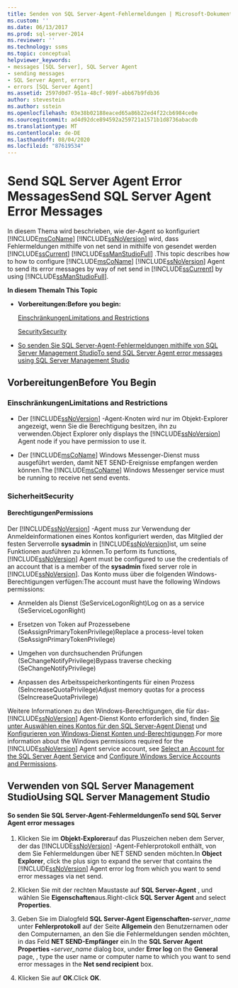 ```yaml
---
title: Senden von SQL Server-Agent-Fehlermeldungen | Microsoft-Dokumentation
ms.custom: ''
ms.date: 06/13/2017
ms.prod: sql-server-2014
ms.reviewer: ''
ms.technology: ssms
ms.topic: conceptual
helpviewer_keywords:
- messages [SQL Server], SQL Server Agent
- sending messages
- SQL Server Agent, errors
- errors [SQL Server Agent]
ms.assetid: 2597d0d7-951a-48cf-989f-abb67b9fdb36
author: stevestein
ms.author: sstein
ms.openlocfilehash: 03e38b02188eaced65a86b22ed4f22cb6984ce0e
ms.sourcegitcommit: ad4d92dce894592a259721a1571b1d8736abacdb
ms.translationtype: MT
ms.contentlocale: de-DE
ms.lasthandoff: 08/04/2020
ms.locfileid: "87619534"
---
```

# <a name="send-sql-server-agent-error-messages"></a><span data-ttu-id="388a3-102">Send SQL Server Agent Error Messages</span><span class="sxs-lookup"><span data-stu-id="388a3-102">Send SQL Server Agent Error Messages</span></span>
  <span data-ttu-id="388a3-103">In diesem Thema wird beschrieben, wie der-Agent so konfiguriert [!INCLUDE[msCoName](../../includes/msconame-md.md)] [!INCLUDE[ssNoVersion](../../includes/ssnoversion-md.md)] wird, dass Fehlermeldungen mithilfe von net send in mithilfe von gesendet werden [!INCLUDE[ssCurrent](../../includes/sscurrent-md.md)] [!INCLUDE[ssManStudioFull](../../includes/ssmanstudiofull-md.md)] .</span><span class="sxs-lookup"><span data-stu-id="388a3-103">This topic describes how to how to configure [!INCLUDE[msCoName](../../includes/msconame-md.md)] [!INCLUDE[ssNoVersion](../../includes/ssnoversion-md.md)] Agent to send its error messages by way of net send in [!INCLUDE[ssCurrent](../../includes/sscurrent-md.md)] by using [!INCLUDE[ssManStudioFull](../../includes/ssmanstudiofull-md.md)].</span></span>  
  
 <span data-ttu-id="388a3-104">**In diesem Thema**</span><span class="sxs-lookup"><span data-stu-id="388a3-104">**In This Topic**</span></span>  
  
-   <span data-ttu-id="388a3-105">**Vorbereitungen:**</span><span class="sxs-lookup"><span data-stu-id="388a3-105">**Before you begin:**</span></span>  
  
     [<span data-ttu-id="388a3-106">Einschränkungen</span><span class="sxs-lookup"><span data-stu-id="388a3-106">Limitations and Restrictions</span></span>](#Restrictions)  
  
     [<span data-ttu-id="388a3-107">Security</span><span class="sxs-lookup"><span data-stu-id="388a3-107">Security</span></span>](#Security)  
  
-   [<span data-ttu-id="388a3-108">So senden Sie SQL Server-Agent-Fehlermeldungen mithilfe von SQL Server Management Studio</span><span class="sxs-lookup"><span data-stu-id="388a3-108">To send SQL Server Agent error messages using SQL Server Management Studio</span></span>](#SSMSProcedure)  
  
##  <a name="before-you-begin"></a><a name="BeforeYouBegin"></a> <span data-ttu-id="388a3-109">Vorbereitungen</span><span class="sxs-lookup"><span data-stu-id="388a3-109">Before You Begin</span></span>  
  
###  <a name="limitations-and-restrictions"></a><a name="Restrictions"></a> <span data-ttu-id="388a3-110">Einschränkungen</span><span class="sxs-lookup"><span data-stu-id="388a3-110">Limitations and Restrictions</span></span>  
  
-   <span data-ttu-id="388a3-111">Der [!INCLUDE[ssNoVersion](../../includes/ssnoversion-md.md)] -Agent-Knoten wird nur im Objekt-Explorer angezeigt, wenn Sie die Berechtigung besitzen, ihn zu verwenden.</span><span class="sxs-lookup"><span data-stu-id="388a3-111">Object Explorer only displays the [!INCLUDE[ssNoVersion](../../includes/ssnoversion-md.md)] Agent node if you have permission to use it.</span></span>  
  
-   <span data-ttu-id="388a3-112">Der [!INCLUDE[msCoName](../../includes/msconame-md.md)] Windows Messenger-Dienst muss ausgeführt werden, damit NET SEND-Ereignisse empfangen werden können.</span><span class="sxs-lookup"><span data-stu-id="388a3-112">The [!INCLUDE[msCoName](../../includes/msconame-md.md)] Windows Messenger service must be running to receive net send events.</span></span>  
  
###  <a name="security"></a><a name="Security"></a> <span data-ttu-id="388a3-113">Sicherheit</span><span class="sxs-lookup"><span data-stu-id="388a3-113">Security</span></span>  
  
####  <a name="permissions"></a><a name="Permissions"></a> <span data-ttu-id="388a3-114">Berechtigungen</span><span class="sxs-lookup"><span data-stu-id="388a3-114">Permissions</span></span>  
 <span data-ttu-id="388a3-115">Der [!INCLUDE[ssNoVersion](../../includes/ssnoversion-md.md)] -Agent muss zur Verwendung der Anmeldeinformationen eines Kontos konfiguriert werden, das Mitglied der festen Serverrolle **sysadmin** in [!INCLUDE[ssNoVersion](../../includes/ssnoversion-md.md)]ist, um seine Funktionen ausführen zu können.</span><span class="sxs-lookup"><span data-stu-id="388a3-115">To perform its functions, [!INCLUDE[ssNoVersion](../../includes/ssnoversion-md.md)] Agent must be configured to use the credentials of an account that is a member of the **sysadmin** fixed server role in [!INCLUDE[ssNoVersion](../../includes/ssnoversion-md.md)].</span></span> <span data-ttu-id="388a3-116">Das Konto muss über die folgenden Windows-Berechtigungen verfügen:</span><span class="sxs-lookup"><span data-stu-id="388a3-116">The account must have the following Windows permissions:</span></span>  
  
-   <span data-ttu-id="388a3-117">Anmelden als Dienst (SeServiceLogonRight)</span><span class="sxs-lookup"><span data-stu-id="388a3-117">Log on as a service (SeServiceLogonRight)</span></span>  
  
-   <span data-ttu-id="388a3-118">Ersetzen von Token auf Prozessebene (SeAssignPrimaryTokenPrivilege)</span><span class="sxs-lookup"><span data-stu-id="388a3-118">Replace a process-level token (SeAssignPrimaryTokenPrivilege)</span></span>  
  
-   <span data-ttu-id="388a3-119">Umgehen von durchsuchenden Prüfungen (SeChangeNotifyPrivilege)</span><span class="sxs-lookup"><span data-stu-id="388a3-119">Bypass traverse checking (SeChangeNotifyPrivilege)</span></span>  
  
-   <span data-ttu-id="388a3-120">Anpassen des Arbeitsspeicherkontingents für einen Prozess (SeIncreaseQuotaPrivilege)</span><span class="sxs-lookup"><span data-stu-id="388a3-120">Adjust memory quotas for a process (SeIncreaseQuotaPrivilege)</span></span>  
  
 <span data-ttu-id="388a3-121">Weitere Informationen zu den Windows-Berechtigungen, die für das- [!INCLUDE[ssNoVersion](../../includes/ssnoversion-md.md)] Agent-Dienst Konto erforderlich sind, finden [Sie unter Auswählen eines Kontos für den SQL Server-Agent Dienst](select-an-account-for-the-sql-server-agent-service.md) und [Konfigurieren von Windows-Dienst Konten und-Berechtigungen](../../database-engine/configure-windows/configure-windows-service-accounts-and-permissions.md).</span><span class="sxs-lookup"><span data-stu-id="388a3-121">For more information about the Windows permissions required for the [!INCLUDE[ssNoVersion](../../includes/ssnoversion-md.md)] Agent service account, see [Select an Account for the SQL Server Agent Service](select-an-account-for-the-sql-server-agent-service.md) and [Configure Windows Service Accounts and Permissions](../../database-engine/configure-windows/configure-windows-service-accounts-and-permissions.md).</span></span>  
  
##  <a name="using-sql-server-management-studio"></a><a name="SSMSProcedure"></a> <span data-ttu-id="388a3-122">Verwenden von SQL Server Management Studio</span><span class="sxs-lookup"><span data-stu-id="388a3-122">Using SQL Server Management Studio</span></span>  
  
#### <a name="to-send-sql-server-agent-error-messages"></a><span data-ttu-id="388a3-123">So senden Sie SQL Server-Agent-Fehlermeldungen</span><span class="sxs-lookup"><span data-stu-id="388a3-123">To send SQL Server Agent error messages</span></span>  
  
1.  <span data-ttu-id="388a3-124">Klicken Sie im **Objekt-Explorer**auf das Pluszeichen neben dem Server, der das [!INCLUDE[ssNoVersion](../../includes/ssnoversion-md.md)] -Agent-Fehlerprotokoll enthält, von dem Sie Fehlermeldungen über NET SEND senden möchten.</span><span class="sxs-lookup"><span data-stu-id="388a3-124">In **Object Explorer**, click the plus sign to expand the server that contains the [!INCLUDE[ssNoVersion](../../includes/ssnoversion-md.md)] Agent error log from which you want to send error messages via net send.</span></span>  
  
2.  <span data-ttu-id="388a3-125">Klicken Sie mit der rechten Maustaste auf **SQL Server-Agent** , und wählen Sie **Eigenschaften**aus.</span><span class="sxs-lookup"><span data-stu-id="388a3-125">Right-click **SQL Server Agent** and select **Properties**.</span></span>  
  
3.  <span data-ttu-id="388a3-126">Geben Sie im Dialogfeld **SQL Server-Agent Eigenschaften-**_server_name_ unter **Fehlerprotokoll** auf der Seite **Allgemein** den Benutzernamen oder den Computernamen, an den Sie die Fehlermeldungen senden möchten, in das Feld **NET SEND-Empfänger** ein.</span><span class="sxs-lookup"><span data-stu-id="388a3-126">In the **SQL Server Agent Properties -**_server_name_ dialog box, under **Error log** on the **General** page, , type the user name or computer name to which you want to send error messages in the **Net send recipient** box.</span></span>  
  
4.  <span data-ttu-id="388a3-127">Klicken Sie auf **OK**.</span><span class="sxs-lookup"><span data-stu-id="388a3-127">Click **OK**.</span></span>  
  
  
